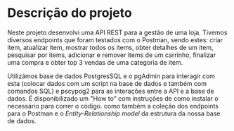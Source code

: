 # Descrição do projeto

Neste projeto desenvolvi uma API REST para a gestão de uma loja. Tivemos diversos endpoints que foram testados com o Postman, sendo estes: criar item, atualizar item, mostrar todos os items, obter detalhes de um item, pesquisar por items, adicionar e remover items de um carrinho, finalizar uma compra e obter top 3 vendas de uma categoria de item. 

Utilizámos base de dados PostgresSQL e o pgAdmin para interagir com esta (colocar dados com um script na base de dados e também com comandos SQL) e pscypog2 para as interações entre a API e a base de dados.
É disponibilizado um "How to" com instruções de como instalar o necessário para correr o código. como também a coleção dos endpoints para o Postman e o *Entity-Relationship model* da estrutura da nossa base de dados.
